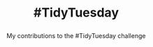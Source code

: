 <H1><p align="center"> #TidyTuesday </p></H1>
<p align="center">My contributions to the #TidyTuesday challenge</p>
